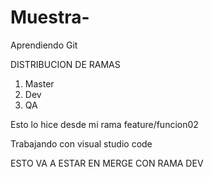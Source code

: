 # Muestra-


Aprendiendo Git

DISTRIBUCION DE RAMAS

1. Master 
2. Dev
3. QA

Esto lo hice desde mi rama feature/funcion02

Trabajando con visual studio code

ESTO VA A ESTAR EN MERGE CON RAMA DEV
